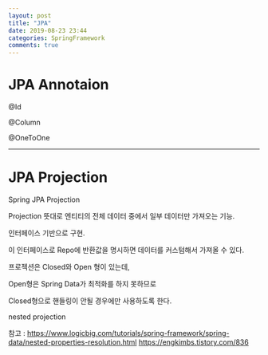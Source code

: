 ```yaml
---
layout: post
title: "JPA"
date: 2019-08-23 23:44
categories: SpringFramework
comments: true
---
```


# JPA Annotaion

@Id

@Column

@OneToOne


---

# JPA Projection

Spring JPA Projection

Projection 뜻대로 엔티티의 전체 데이터 중에서 일부 데이터만 가져오는 기능.

인터페이스 기반으로 구현. 

이 인터페이스로 Repo에 반환값을 명시하면 데이터를 커스텀해서 가져올 수 있다.

프로젝션은 Closed와 Open 형이 있는데,

Open형은 Spring Data가 최적화를 하지 못하므로

Closed형으로 핸들링이 안될 경우에만 사용하도록 한다.


nested projection

참고 : 
https://www.logicbig.com/tutorials/spring-framework/spring-data/nested-properties-resolution.html
https://engkimbs.tistory.com/836
